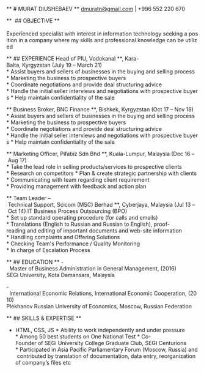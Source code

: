 ** # MURAT DIUSHEBAEV **
dmuratn@gmail.com | +996 552 220 670

**  ## OBJECTIVE **                                                                                                                         
Experienced specialist with interest in information technology seeking a position in a company where my skills and professional knowledge can be utilized

** ## EXPERIENCE
Head of PIU, Vodokanal **, Kara-Balta, Kyrgyzstan (July 19 – March 21)
* Assist buyers and sellers of businesses in the buying and selling process
* Marketing the business to prospective buyers
* Coordinate negotiations and provide deal structuring advice
* Handle the initial seller interviews and negotiations with prospective buyers
* Help maintain confidentiality of the sale

** Business Broker, BNC Finance **, Bishkek, Kyrgyzstan (Oct 17 – Nov 18)
* Assist buyers and sellers of businesses in the buying and selling process
* Marketing the business to prospective buyers
* Coordinate negotiations and provide deal structuring advice
* Handle the initial seller interviews and negotiations with prospective buyers
* Help maintain confidentiality of the sale 

** Marketing Officer, Pifabiz Sdn Bhd **, Kuala-Lumpur, Malaysia (Dec 16 – Aug 17)
* Take the lead role in selling products/services to prospective clients 
* Research on competitors
* Plan & create strategic partnership with clients
* Communicating with team regarding client requirement 
* Providing management with feedback and action plan

** Team Leader – Technical Support, Scicom (MSC) Berhad **, Cyberjaya, Malaysia (Jul 13 – Oct 14)
IT Business Process Outsourcing (BPO)
* Set up standard operating procedure (for calls and emails)
* Translations (English to Russian and Russian to English), proof-reading and editing of important documents and web-site information
* Handling complaints and Offering Solutions
* Checking Team's Performance / Quality Monitoring
* In charge of Escalation Process

** ## EDUCATION **
-  Master of Business Administration in General Management, (2016)
SEGi University, Kota Damansara, Malaysia

-  International Economic Relations, International Economic Cooperation, (2010)
Plekhanov Russian University of Economics, Moscow, Russian Federation

** ## SKILLS & EXPERTISE **


* HTML, CSS, JS
* Ability to work independently and under pressure
* Among 50 best students on One National Test
* Co-Founder of SEGi University College Graduate Club, SEGI Centurions
* Participated in Asia Pacific Parliamentary Forum (Moscow, Russia) and contributed by translation of documentation, data entry, reorganization of company’s files etc
